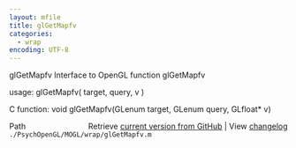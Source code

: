 ```yaml
---
layout: mfile
title: glGetMapfv
categories:
  - wrap
encoding: UTF-8
---
```


glGetMapfv  Interface to OpenGL function glGetMapfv

usage: glGetMapfv\( target, query, v \)

C function:  void glGetMapfv\(GLenum target, GLenum query, GLfloat\* v\)


<div class="code_header" style="text-align:right;">
  <span style="float:left;">Path&nbsp;&nbsp;</span> <span class="counter">Retrieve <a href=
  "https://raw.github.com/Psychtoolbox-3/Psychtoolbox-3/beta/./PsychOpenGL/MOGL/wrap/glGetMapfv.m">current version from GitHub</a> | View <a href=
  "https://github.com/Psychtoolbox-3/Psychtoolbox-3/commits/beta/./PsychOpenGL/MOGL/wrap/glGetMapfv.m">changelog</a></span>
</div>
<div class="code">
  <code>./PsychOpenGL/MOGL/wrap/glGetMapfv.m</code>
</div>
